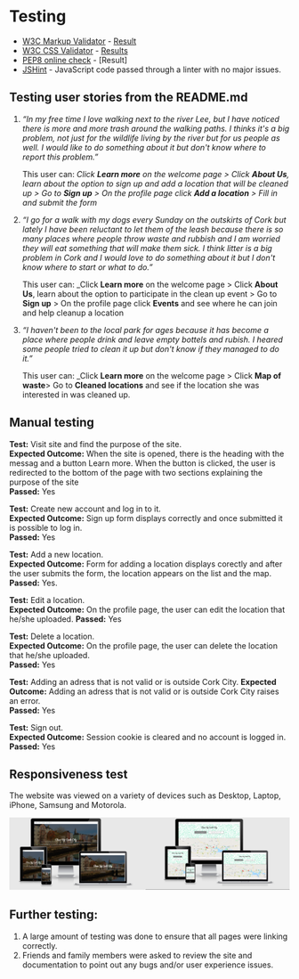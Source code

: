 # Testing
- [W3C Markup Validator](https://validator.w3.org/) - [Result](https://validator.w3.org/nu/?doc=https%3A%2F%2Fcleanupcork.herokuapp.com%2F)
- [W3C CSS Validator](https://jigsaw.w3.org/css-validator/) - [Results](https://jigsaw.w3.org/css-validator/validator?uri=https%3A%2F%2Fcleanupcork.herokuapp.com%2F&profile=css3svg&usermedium=all&warning=1&vextwarning=&lang=en)
- [PEP8 online check](http://pep8online.com/) - [Result]
- [JSHint](https://jshint.com/) - JavaScript code passed through a linter with no major issues.


## Testing user stories from the README.md

1. _“In my free time I love walking next to the river Lee, but I have noticed there is more and more trash around the walking paths. I thinks it's a big problem, not just for the wildlife living by the river but for us people as well. I would like to do something about it but don't know where to report this problem.”_

    This user can: _Click **Learn more** on the welcome page > Click **About Us**, learn about the option to sign up and add a location that will be cleaned up > Go to **Sign up** > On the profile page click **Add a location** > Fill in and submit the form_

2. _“I go for a walk with my dogs every Sunday on the outskirts of Cork but lately I have been reluctant to let them of the leash because there is so many places where people throw waste and rubbish and I am worried they will eat something that will make them sick. I think litter is a big problem in Cork and I would love to do something about it but I don't know where to start or what to do.”_
  
    This user can: _Click **Learn more** on the welcome page > Click **About Us**, learn about the option to participate in the clean up event > Go to **Sign up** > On the profile page click **Events** and see where he can join and help cleanup a location

3. _“I haven't been to the local park for ages because it has become a place where people drink and leave empty bottels and rubish. I heared some people tried to clean it up but don't know if they managed to do it.”_
 
    This user can: _Click **Learn more** on the welcome page > Click **Map of waste**> Go to **Cleaned locations** and see if the location she was interested in was cleaned up.


## Manual testing 
**Test:** Visit site and find the purpose of the site.  
**Expected Outcome:** When the site is opened, there is the heading with the messag and a button Learn more. When the button is clicked, the user is redirected to the bottom of the page with two sections explaining the purpose of the site   
**Passed:** Yes  

**Test:** Create new account and log in to it.  
**Expected Outcome:** Sign up form displays correctly and once submitted it is possible to log in.  
**Passed:** Yes  

**Test:**  Add a new location.  
**Expected Outcome:** Form for adding a location displays corectly 
and after the user submits the form, the location appears on the 
list and the map.  
**Passed:** Yes.

**Test:** Edit a location.  
**Expected Outcome:** On the profile page, the user can edit the location that he/she uploaded. 
**Passed:** Yes  

**Test:** Delete a location.  
**Expected Outcome:** On the profile page, the user can delete the location that he/she uploaded.  
**Passed:** Yes  

**Test:** Adding an adress that is not valid or is outside Cork City. 
**Expected Outcome:** Adding an adress that is not valid or is outside Cork City raises an error.  
**Passed:** Yes  
 
**Test:** Sign out.  
**Expected Outcome:**  Session cookie is cleared and no account is logged in.   
**Passed:** Yes  

## Responsiveness test
The website was viewed on a variety of devices such as Desktop, Laptop, iPhone, Samsung and Motorola.

<img src="static/images/readme_images/responsive_design.png" alt="Events" style="max-height:250px">

## Further testing:
1. A large amount of testing was done to ensure that all pages were linking correctly.
2. Friends and family members were asked to review the site and documentation to point out any bugs and/or user experience issues.
